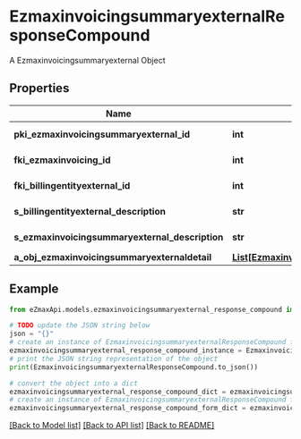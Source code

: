# EzmaxinvoicingsummaryexternalResponseCompound

A Ezmaxinvoicingsummaryexternal Object

## Properties

Name | Type | Description | Notes
------------ | ------------- | ------------- | -------------
**pki_ezmaxinvoicingsummaryexternal_id** | **int** | The unique ID of the Ezmaxinvoicingsummaryexternal | [optional] 
**fki_ezmaxinvoicing_id** | **int** | The unique ID of the Ezmaxinvoicing | [optional] 
**fki_billingentityexternal_id** | **int** | The unique ID of the Billingentityexternal | 
**s_billingentityexternal_description** | **str** | The description of the Billingentityexternal | 
**s_ezmaxinvoicingsummaryexternal_description** | **str** | The description of the Ezmaxinvoicingsummaryexternal | 
**a_obj_ezmaxinvoicingsummaryexternaldetail** | [**List[EzmaxinvoicingsummaryexternaldetailResponseCompound]**](EzmaxinvoicingsummaryexternaldetailResponseCompound.md) |  | 

## Example

```python
from eZmaxApi.models.ezmaxinvoicingsummaryexternal_response_compound import EzmaxinvoicingsummaryexternalResponseCompound

# TODO update the JSON string below
json = "{}"
# create an instance of EzmaxinvoicingsummaryexternalResponseCompound from a JSON string
ezmaxinvoicingsummaryexternal_response_compound_instance = EzmaxinvoicingsummaryexternalResponseCompound.from_json(json)
# print the JSON string representation of the object
print(EzmaxinvoicingsummaryexternalResponseCompound.to_json())

# convert the object into a dict
ezmaxinvoicingsummaryexternal_response_compound_dict = ezmaxinvoicingsummaryexternal_response_compound_instance.to_dict()
# create an instance of EzmaxinvoicingsummaryexternalResponseCompound from a dict
ezmaxinvoicingsummaryexternal_response_compound_form_dict = ezmaxinvoicingsummaryexternal_response_compound.from_dict(ezmaxinvoicingsummaryexternal_response_compound_dict)
```
[[Back to Model list]](../README.md#documentation-for-models) [[Back to API list]](../README.md#documentation-for-api-endpoints) [[Back to README]](../README.md)


